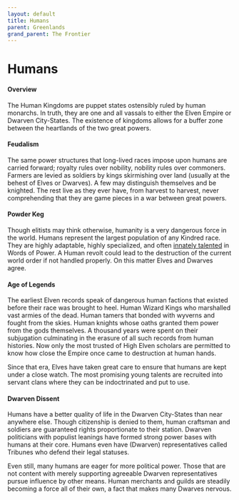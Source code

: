 ```yaml
---
layout: default
title: Humans
parent: Greenlands
grand_parent: The Frontier
---
```


# Humans

#### Overview

The Human Kingdoms are puppet states ostensibly ruled by human monarchs. In truth, they are one and all vassals to either the Elven Empire or Dwarven City-States. The existence of kingdoms allows for a buffer zone between the heartlands of the two great powers.

#### Feudalism

The same power structures that long-lived races impose upon humans are carried forward; royalty rules over nobility, nobility rules over commoners. Farmers are levied as soldiers by kings skirmishing over land (usually at the behest of Elves or Dwarves). A few may distinguish themselves and be knighted. The rest live as they ever have, from harvest to harvest, never comprehending that they are game pieces in a war between great powers.

#### Powder Keg

Though elitists may think otherwise, humanity is a very dangerous force in the world. Humans represent the largest population of any Kindred race. They are highly adaptable, highly specialized, and often [innately talented](../../more/languages/secret_languages) in Words of Power. A Human revolt could lead to the destruction of the current world order if not handled properly. On this matter Elves and Dwarves agree. 

#### Age of Legends

The earliest Elven records speak of dangerous human factions that existed before their race was brought to heel. Human Wizard Kings who marshalled vast armies of the dead. Human tamers that bonded with wyverns and fought from the skies. Human knights whose oaths granted them power from the gods themselves. A thousand years were spent on their subjugation culminating in the erasure of all such records from human histories. Now only the most trusted of High Elven scholars are permitted to know how close the Empire once came to destruction at human hands.

Since that era, Elves have taken great care to ensure that humans are kept under a close watch. The most promising young talents are recruited into servant clans where they can be indoctrinated and put to use. 

#### Dwarven Dissent

Humans have a better quality of life in the Dwarven City-States than near anywhere else. Though citizenship is denied to them, human craftsman and soldiers are guaranteed rights proportionate to their station. Dwarven politicians with populist leanings have formed strong power bases with humans at their core. Humans even have (Dwarven) representatives called Tribunes who defend their legal statuses.

Even still, many humans are eager for more political power. Those that are not content with merely supporting agreeable Dwarven representatives pursue influence by other means. Human merchants and guilds are steadily becoming a force all of their own, a fact that makes many Dwarves nervous.